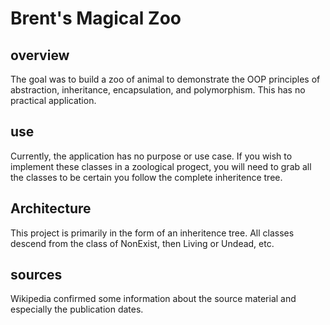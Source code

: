 # Brent's Magical Zoo
## overview
The goal was to build a zoo of animal to demonstrate the OOP principles of abstraction, inheritance, encapsulation, and polymorphism. This has no practical application.

## use
Currently, the application has no purpose or use case. If you wish to implement these classes in a zoological progect, you will need to grab all the classes to be certain you follow the complete inheritence tree.

## Architecture
This project is primarily in the form of an inheritence tree. All classes descend from the class of NonExist, then Living or Undead, etc.

## sources
Wikipedia confirmed some information about the source material and especially the publication dates.